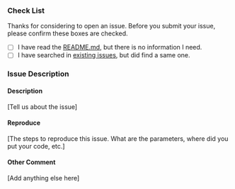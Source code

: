 ### Check List

Thanks for considering to open an issue. Before you submit your issue, please confirm these boxes are checked.

- [ ] I have read the [README.md](https://github.com/ELELogistics/Intimate/blob/master/README.md), but there is no information I need.
- [ ] I have searched in [existing issues](https://github.com/ELELogistics/Intimate/issues?utf8=%E2%9C%93&q=is%3Aissue), but did find a same one.

### Issue Description

#### Description

[Tell us about the issue]

#### Reproduce

[The steps to reproduce this issue. What are the parameters, where did you put your code, etc.]

#### Other Comment

[Add anything else here]
